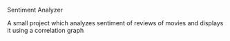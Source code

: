 Sentiment Analyzer

A small project which analyzes sentiment of reviews of movies and displays it using a correlation graph
